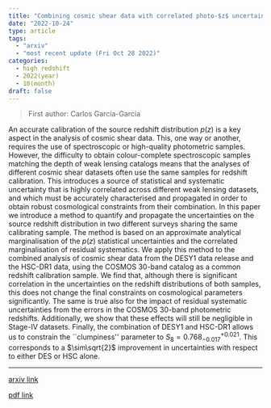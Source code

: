 ```yaml
---
title: "Combining cosmic shear data with correlated photo-$z$ uncertainties: constraints from DESY1 and HSC-DR1"
date: "2022-10-24"
type: article
tags:
  - "arxiv"
  - "most recent update (Fri Oct 28 2022)"
categories:
  - high redshift
  - 2022(year)
  - 10(month)
draft: false
---
```


> First author: Carlos García-García

 An accurate calibration of the source redshift distribution $p(z)$ is a key
aspect in the analysis of cosmic shear data. This, one way or another, requires
the use of spectroscopic or high-quality photometric samples. However, the
difficulty to obtain colour-complete spectroscopic samples matching the depth
of weak lensing catalogs means that the analyses of different cosmic shear
datasets often use the same samples for redshift calibration. This introduces a
source of statistical and systematic uncertainty that is highly correlated
across different weak lensing datasets, and which must be accurately
characterised and propagated in order to obtain robust cosmological constraints
from their combination. In this paper we introduce a method to quantify and
propagate the uncertainties on the source redshift distribution in two
different surveys sharing the same calibrating sample. The method is based on
an approximate analytical marginalisation of the $p(z)$ statistical
uncertainties and the correlated marginalisation of residual systematics. We
apply this method to the combined analysis of cosmic shear data from the DESY1
data release and the HSC-DR1 data, using the COSMOS 30-band catalog as a common
redshift calibration sample. We find that, although there is significant
correlation in the uncertainties on the redshift distributions of both samples,
this does not change the final constraints on cosmological parameters
significantly. The same is true also for the impact of residual systematic
uncertainties from the errors in the COSMOS 30-band photometric redshifts.
Additionally, we show that these effects will still be negligible in Stage-IV
datasets. Finally, the combination of DESY1 and HSC-DR1 allows us to constrain
the ``clumpiness'' parameter to $S_8 = 0.768^{+0.021}_{-0.017}$. This
corresponds to a $\sim\sqrt{2}$ improvement in uncertainties with respect to
either DES or HSC alone.

---
[arxiv link](http://arxiv.org/abs/2210.13434v1)

[pdf link](http://arxiv.org/pdf/2210.13434v1)